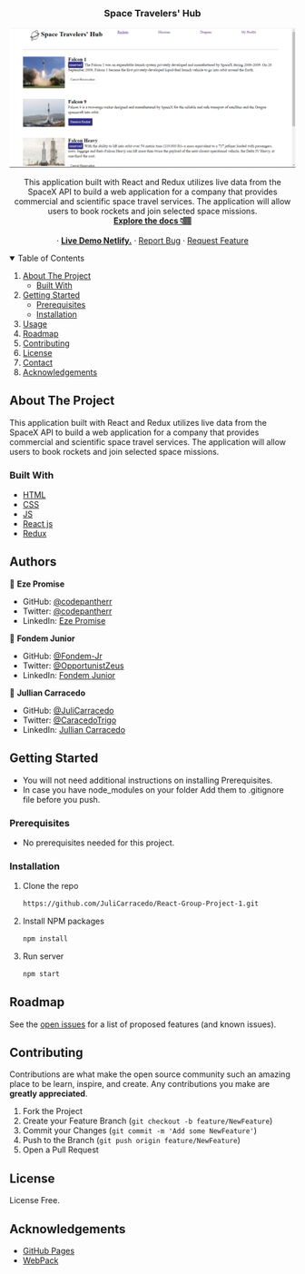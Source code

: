 <br />
<p align="center">

  <h3 align="center">Space Travelers' Hub</h3>

  ![Space Travelers' Hub](space.PNG)

  <p align="center">
    This application built with React and Redux utilizes live data from the SpaceX API to build a web application for a company that provides commercial and scientific space travel services. The application will allow users to book rockets and join selected space missions.
    <br />
    <a href="#"><strong>Explore the docs 👇🏽</strong></a>
    <br />
    <br />
    ·
    <a href="https://the-astronauts.netlify.app"><strong>Live Demo Netlify.</strong></a>
    ·
    <a href="https://github.com/JuliCarracedo/React-Group-Project-1/issues">Report Bug</a>
    ·
    <a href="https://github.com/JuliCarracedo/React-Group-Project-1/issues">Request Feature</a>
  </p>
</p>

<details open="open">
  <summary>Table of Contents</summary>
  <ol>
    <li>
      <a href="#about-the-project">About The Project</a>
      <ul>
        <li><a href="#built-with">Built With</a></li>
      </ul>
    </li>
    <li>
      <a href="#getting-started">Getting Started</a>
      <ul>
        <li><a href="#prerequisites">Prerequisites</a></li>
        <li><a href="#installation">Installation</a></li>
      </ul>
    </li>
    <li><a href="#usage">Usage</a></li>
    <li><a href="#roadmap">Roadmap</a></li>
    <li><a href="#contributing">Contributing</a></li>
    <li><a href="#license">License</a></li>
    <li><a href="#contact">Contact</a></li>
    <li><a href="#acknowledgements">Acknowledgements</a></li>
  </ol>
</details>

## About The Project

This application built with React and Redux utilizes live data from the SpaceX API to build a web application for a company that provides commercial and scientific space travel services. The application will allow users to book rockets and join selected space missions.

### Built With

- [HTML](https://www.w3schools.com/html/)
- [CSS](https://www.w3schools.com/css/)
- [JS](https://www.javascript.com/)
- [React js](https://www.reactjs.org)
- [Redux](https://redux.js.org/)

## Authors
👤 **Eze Promise**

- GitHub: [@codepantherr](https://github.com/codepantherr)
- Twitter: [@codepantherr](https://twitter.com/codepantherr)
- LinkedIn: [Eze Promise](https://www.linkedin.com/in/promise-eze/)

👤 **Fondem Junior**

- GitHub: [@Fondem-Jr](https://github.com/Fondem-Jr)
- Twitter: [@OpportunistZeus](https://twitter.com/OpportunistZeus)
- LinkedIn: [Fondem Junior](https://www.linkedin.com/in/fondem-junior-57484744/)


👤 **Jullian Carracedo**

- GitHub: [@JuliCarracedo](https://github.com/JuliCarracedo)
- Twitter: [@CaracedoTrigo](https://twitter.com/CaracedoTrigo)
- LinkedIn: [Jullian Carracedo](https://www.linkedin.com/in/julian-carracedo)

## Getting Started

- You will not need additional instructions on installing Prerequisites.
- In case you have node_modules on your folder Add them to .gitignore file before you push.

### Prerequisites

- No prerequisites needed for this project.

### Installation


1. Clone the repo
   ```sh
   https://github.com/JuliCarracedo/React-Group-Project-1.git
   ```

2. Install NPM packages
   ```sh
   npm install
   ```
3. Run server
   ```sh
   npm start
   ```

## Roadmap

See the [open issues](https://github.com/JuliCarracedo/React-Group-Project-1/issues) for a list of proposed features (and known issues).

## Contributing

Contributions are what make the open source community such an amazing place to be learn, inspire, and create. Any contributions you make are **greatly appreciated**.

1. Fork the Project
2. Create your Feature Branch (`git checkout -b feature/NewFeature`)
3. Commit your Changes (`git commit -m 'Add some NewFeature'`)
4. Push to the Branch (`git push origin feature/NewFeature`)
5. Open a Pull Request

## License

License Free.

## Acknowledgements

- [GitHub Pages](https://pages.github.com)
- [WebPack](https://webpack.js.org/)
